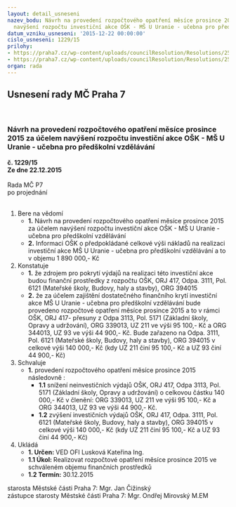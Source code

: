 ```yaml
---
layout: detail_usneseni
nazev_bodu: Návrh na provedení rozpočtového opatření měsíce prosince 2015 za účelem
  navýšení rozpočtu investiční akce OŠK - MŠ U Uranie - učebna pro předškolní vzdělávání
datum_vzniku_usneseni: '2015-12-22 00:00:00'
cislo_usneseni: 1229/15
prilohy:
- https://praha7.cz/wp-content/uploads/councilResolution/Resolutions/25620/83-15-p%c5%99%c3%adloha_1_d%c5%afvodov%c3%a1_zpr%c3%a1va.docx
- https://praha7.cz/wp-content/uploads/councilResolution/Resolutions/25620/83-15-p%c5%99%c3%adloha_2_is_o%c5%a1k.jpg
organ: rada
---
```

<div id="ucUsn_pList" class="usn">
	<span><h2>Usnesení rady MČ Praha 7 </h2>
<br></span><div class="standBody">
<span><h3>Návrh na provedení rozpočtového opatření měsíce prosince 2015 za účelem navýšení rozpočtu investiční akce OŠK - MŠ U Uranie - učebna pro předškolní vzdělávání</h3></span><div class="center">
		<strong>č. 1229/15</strong><br>
	</div>
<div class="center">
		<strong>Ze dne 22.12.2015</strong><br><br>
	</div>Rada MČ P7<br> po projednání<br><br><ol>
<li>Bere na vědomí<ul>
<li>
<strong>1.</strong> Návrh na provedení rozpočtového opatření měsíce prosince 2015 za účelem navýšení rozpočtu investiční akce OŠK - MŠ U Uranie - učebna pro předškolní vzdělávání</li>
<li>
<strong>2.</strong> Informaci OŠK o předpokládané celkové výši nákladů na realizaci investiční akce MŠ U Uranie - učebna pro předškolní vzdělávání a to v objemu 1 890 000,- Kč</li>
</ul>
</li>
<li>Konstatuje<ul>
<li>
<strong>1.</strong> že zdrojem pro pokrytí výdajů na realizaci této investiční akce budou finanční prostředky z rozpočtu OŠK, ORJ 417, Odpa. 3111, Pol. 6121 (Mateřské školy, Budovy, haly a stavby), ORG 394015 </li>
<li>
<strong>2.</strong> že za účelem zajištění dostatečného finančního krytí investiční akce MŠ U Uranie - učebna pro předškolní vzdělávání bude provedeno rozpočtové opatření měsíce prosince 2015 a to v rámci OŠK, ORJ 417- přesuny z Odpa 3113, Pol. 5171 (Základní školy, Opravy a udržování), ORG 339013, UZ 211 ve výši 95 100,- Kč a ORG 344013, UZ 93 ve výši 44 900,- Kč. Bude zařazeno na Odpa. 3111, Pol. 6121 (Mateřské školy, Budovy, haly a stavby), ORG 394015 v celkové výši      140 000,- Kč (kdy UZ 211 činí 95 100,- Kč a UZ 93 činí 44 900,- Kč)  </li>
</ul>
</li>
<li>Schvaluje<ul><li>
<strong>1.</strong>  provedení rozpočtového opatření měsíce prosince 2015 následovně :<ul>
<li>
<strong>1.1</strong> snížení neinvestičních výdajů OŠK, ORJ 417,  Odpa 3113, Pol. 5171 (Základní školy, Opravy a udržování) o celkovou částku 140 000,- Kč v členění: ORG 339013, UZ 211 ve výši 95 100,- Kč a ORG 344013, UZ 93 ve výši 44 900,- Kč.  </li>
<li>
<strong>1.2</strong> zvýšení investičních výdajů OŠK, ORJ 417, Odpa. 3111, Pol. 6121 (Mateřské školy, Budovy, haly a stavby), ORG 394015 v celkové výši      140 000,- Kč (kdy UZ 211 činí 95 100,- Kč a UZ 93 činí 44 900,- Kč)  </li>
</ul>
</li></ul>
</li>
<li>Ukládá<ul>
<li>
<strong>1. Určen: </strong>VED OFI Lusková Kateřina Ing.</li>
<li>
<strong>1.1 Úkol: </strong>Realizovat rozpočtové opatření měsíce prosince 2015 ve schváleném objemu finančních prostředků </li>
<li>
<strong>1.2 Termín: </strong>30.12.2015</li>
</ul>
</li>
</ol>starosta Městské části Praha 7: Mgr. Jan Čižinský<br>zástupce starosty Městské části Praha 7: Mgr. Ondřej Mirovský M.EM 
</div>
</div>